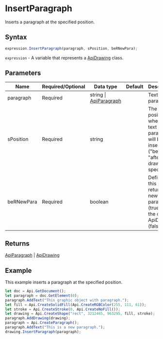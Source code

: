 # InsertParagraph

Inserts a paragraph at the specified position.

## Syntax

```javascript
expression.InsertParagraph(paragraph, sPosition, beRNewPara);
```

`expression` - A variable that represents a [ApiDrawing](../ApiDrawing.md) class.

## Parameters

| **Name** | **Required/Optional** | **Data type** | **Default** | **Description** |
| ------------- | ------------- | ------------- | ------------- | ------------- |
| paragraph | Required | string \| [ApiParagraph](../../ApiParagraph/ApiParagraph.md) |  | Text or paragraph. |
| sPosition | Required | string |  | The position where the text or paragraph will be inserted ("before" or "after" the drawing specified). |
| beRNewPara | Required | boolean |  | Defines if this method returns a new paragraph (true) or the current ApiDrawing (false). |

## Returns

[ApiParagraph](../../ApiParagraph/ApiParagraph.md) \| [ApiDrawing](../../ApiDrawing/ApiDrawing.md)

## Example

This example inserts a paragraph at the specified position.

```javascript
let doc = Api.GetDocument();
let paragraph = doc.GetElement(0);
paragraph.AddText("This graphic object with paragraph.");
let fill = Api.CreateSolidFill(Api.CreateRGBColor(255, 111, 61));
let stroke = Api.CreateStroke(0, Api.CreateNoFill());
let drawing = Api.CreateShape("rect", 3212465, 963295, fill, stroke);
paragraph.AddDrawing(drawing);
paragraph = Api.CreateParagraph();
paragraph.AddText("This is a new paragraph.");
drawing.InsertParagraph(paragraph);
```
